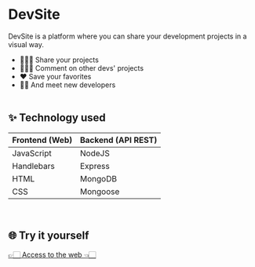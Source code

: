 # DevSite

DevSite is a platform where you can share your development projects in a visual way.

- 👨🏻‍💻 Share your projects
- 🧑🏻‍🚀 Comment on other devs' projects
- ❤️ Save your favorites
- 🤟🏻 And meet new developers
<br> <br>
## ✨  Technology used

| Frontend (Web) | Backend (API REST) |
| ------- |  ----- |
| JavaScript | NodeJS  |
| Handlebars | Express  |
| HTML | MongoDB  |
| CSS | Mongoose  |

<br>

## 🌐  Try it yourself

<a href="https://devsite-ironhack.vercel.app/">👉🏻 Access to the web 👈🏻</a>